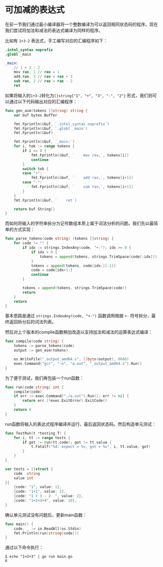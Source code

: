# 可加减的表达式

在前一节我们通过最小编译器将一个整数编译为可以返回相同状态码的程序。现在我们尝试将加法和减法的表达式编译为同样的程序。

比如有 `1+3-2` 表达式，手工编写对应的汇编程序如下：

```s
.intel_syntax noprefix
.globl _main

_main:
	// 1 + 3 - 2
	mov rax, 1 // rax = 1
	add rax, 3 // rax = rax + 3
	sub rax, 2 // rax = rax - 2
	ret
```

如果将输入的`1+3-2`转化为`[]string{"1", "+", "3", "-", "2"}` 形式，我们则可以通过以下代码输出对应的汇编程序：

```go
func gen_asm(tokens []string) string {
	var buf bytes.Buffer

	fmt.Fprintln(&buf, `.intel_syntax noprefix`)
	fmt.Fprintln(&buf, `.globl _main`)
	fmt.Fprintln(&buf)

	fmt.Fprintln(&buf, `_main:`)
	for i, tok := range tokens {
		if i == 0 {
			fmt.Fprintln(&buf, `    mov rax,`, tokens[i])
			continue
		}
		switch tok {
		case "+":
			fmt.Fprintln(&buf, `    add rax,`, tokens[i+1])
		case "-":
			fmt.Fprintln(&buf, `    sub rax,`, tokens[i+1])
		}
	}
	fmt.Fprintln(&buf, `    ret`)

	return buf.String()
}
```

而如何将输入的字符串拆分为记号数组本质上属于词法分析的问题。我们先以最简单的方式实现：

```go
func parse_tokens(code string) (tokens []string) {
	for code != "" {
		if idx := strings.IndexAny(code, "+-"); idx >= 0 {
			if idx > 0 {
				tokens = append(tokens, strings.TrimSpace(code[:idx]))
			}
			tokens = append(tokens, code[idx:][:1])
			code = code[idx+1:]
			continue
		}

		tokens = append(tokens, strings.TrimSpace(code))
		return
	}
	return
}
```

基本思路是通过 `strings.IndexAny(code, "+-")` 函数调用根据 `+-` 符号拆分，最终返回拆分后的词法列表。

然后对上个版本的compile函数稍加改造以支持加法和减法的运算表达式编译：

```go
func compile(code string) {
	tokens := parse_tokens(code)
	output := gen_asm(tokens)

	os.WriteFile("_output_amd64.s", []byte(output), 0666)
	exec.Command("gcc", "-o", "a.out", "_output_amd64.s").Run()
}
```

为了便于测试，我们再包装一个run函数：

```go
func run(code string) int {
	compile(code)
	if err := exec.Command("./a.out").Run(); err != nil {
		return err.(*exec.ExitError).ExitCode()
	}
	return 0
}
```

run函数将输入的表达式程序编译并运行、最后返回状态码。然后构造单元测试：

```go
func TestRun(t *testing.T) {
	for i, tt := range tests {
		if got := run(tt.code); got != tt.value {
			t.Fatalf("%d: expect = %v, got = %v", i, tt.value, got)
		}
	}
}

var tests = []struct {
	code  string
	value int
}{
	{code: "1", value: 1},
	{code: "1+1", value: 2},
	{code: "1 + 3 - 2  ", value: 2},
	{code: "1+2+3+4", value: 10},
}
```

确认单元测试没有问题后，更新main函数：

```go
func main() {
	code, _ := io.ReadAll(os.Stdin)
	fmt.Println(run(string(code)))
}
```

通过以下命令执行：

```
$ echo "1+2+3" | go run main.go 
6
```
